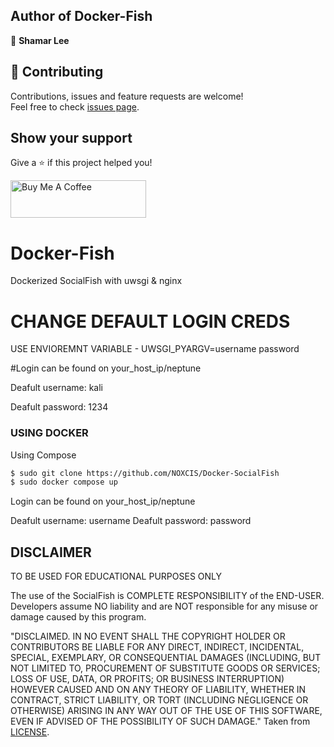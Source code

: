 ## Author of Docker-Fish

👤 **Shamar Lee**

## 🤝 Contributing

Contributions, issues and feature requests are welcome!<br />Feel free to check [issues page](https://github.com/NOXCIS/wirehole-reloaded/issues). 

## Show your support

Give a ⭐ if this project helped you!


<a href="https://www.paypal.com/donate?business=986V5GH5R5T4G&no_recurring=0&item_name=Buy+me+a+Coffee&currency_code=USD" target="_blank"><img src="https://i.imgur.com/6JvV0aR.png" alt="Buy Me A Coffee" style="height: 60px !important;width: 217px !important;" ></a>



# Docker-Fish
 Dockerized SocialFish with uwsgi & nginx


# CHANGE DEFAULT LOGIN CREDS 

USE ENVIOREMNT VARIABLE - UWSGI_PYARGV=username password
 


#Login can be found on your_host_ip/neptune 

Deafult username: kali 

Deafult password: 1234





### USING DOCKER


Using Compose
```sh
$ sudo git clone https://github.com/NOXCIS/Docker-SocialFish
$ sudo docker compose up
```
Login can be found on your_host_ip/neptune 

Deafult username: username 
Deafult password: password






## DISCLAIMER

TO BE USED FOR EDUCATIONAL PURPOSES ONLY

The use of the SocialFish is COMPLETE RESPONSIBILITY of the END-USER. Developers assume NO liability and are NOT responsible for any misuse or damage caused by this program.

"DISCLAIMED. IN NO EVENT SHALL THE COPYRIGHT HOLDER OR CONTRIBUTORS BE LIABLE
FOR ANY DIRECT, INDIRECT, INCIDENTAL, SPECIAL, EXEMPLARY, OR CONSEQUENTIAL
DAMAGES (INCLUDING, BUT NOT LIMITED TO, PROCUREMENT OF SUBSTITUTE GOODS OR
SERVICES; LOSS OF USE, DATA, OR PROFITS; OR BUSINESS INTERRUPTION) HOWEVER
CAUSED AND ON ANY THEORY OF LIABILITY, WHETHER IN CONTRACT, STRICT LIABILITY,
OR TORT (INCLUDING NEGLIGENCE OR OTHERWISE) ARISING IN ANY WAY OUT OF THE USE
OF THIS SOFTWARE, EVEN IF ADVISED OF THE POSSIBILITY OF SUCH DAMAGE."
Taken from [LICENSE](LICENSE).
